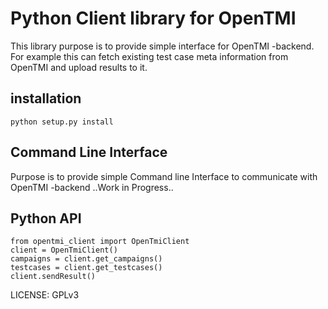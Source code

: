 # Python Client library for OpenTMI

This library purpose is to provide simple interface for OpenTMI -backend.
For example this can fetch existing test case meta information from OpenTMI and upload results to it.

## installation

`python setup.py install`

## Command Line Interface

Purpose is to provide simple Command line Interface to communicate with OpenTMI -backend
..Work in Progress..

## Python API

```
from opentmi_client import OpenTmiClient
client = OpenTmiClient()
campaigns = client.get_campaigns()
testcases = client.get_testcases()
client.sendResult()
```


LICENSE: GPLv3